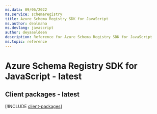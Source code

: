 ```yaml
---
ms.data: 09/06/2022
ms.service: schemaregistry
title: Azure Schema Registry SDK for JavaScript
ms.author: dealmaha
ms.devlang: javascript
author: deyaaeldeen
description: Reference for Azure Schema Registry SDK for JavaScript
ms.topic: reference
---
```

# Azure Schema Registry SDK for JavaScript - latest

## Client packages - latest
[!INCLUDE [client-packages](schema-registry-client-index.md)]